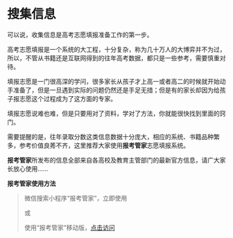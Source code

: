 # 搜集信息

可以说，收集信息是高考志愿填报准备工作的第一步。

高考志愿填报是一个系统的大工程，十分复杂，称为几十万人的大博弈并不为过，所以，不管从书籍还是互联网得到的往年高考数据，都只是一些参考，需要慎重对待。

填报志愿是一门很高深的学问，很多家长从孩子才上高一或者高二的时候就开始动手准备了，但是一旦遇到实际的问题仍然还是手足无措；但是有的家长却因为给孩子报志愿这个过程成为了这方面的专家。

填报志愿说难也难，但是只要用对了资料，学对了方法，你就能很快找到里面的窍门。

需要提醒的是，往年录取分数这类信息数据十分庞大，相应的系统、书籍品种繁多，参考价值良莠不齐，这里推荐大家使用**报考管家**志愿填报系统。

**报考管家**所发布的信息全部来自各高校及教育主管部门的最新官方信息，请广大家长放心使用……

**报考管家使用方法**

> 微信搜索小程序“报考管家”，立即使用
> 
> 或
> 
> 使用“报考管家”移动版，[点击访问](https://bk.vastsum.com)